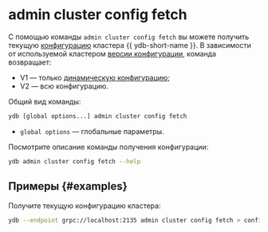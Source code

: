 # admin cluster config fetch

С помощью команды `admin cluster config fetch` вы можете получить текущую [конфигурацию](../../../../../devops/configuration-management/index.md) кластера {{ ydb-short-name }}. В зависимости от используемой кластером [версии конфигурации](../../../../../devops/configuration-management/compare-configs.md), команда возвращает:

* V1 — только [динамическую конфигурацию](../../../../../devops/configuration-management/configuration-v1/dynamic-config.md);
* V2 — всю конфигурацию.

Общий вид команды:

```bash
ydb [global options...] admin cluster config fetch
```

* `global options` — глобальные параметры.

Посмотрите описание команды получения конфигурации:

```bash
ydb admin cluster config fetch --help
```

## Примеры {#examples}

Получите текущую конфигурацию кластера:

```bash
ydb --endpoint grpc://localhost:2135 admin cluster config fetch > config.yaml
```

